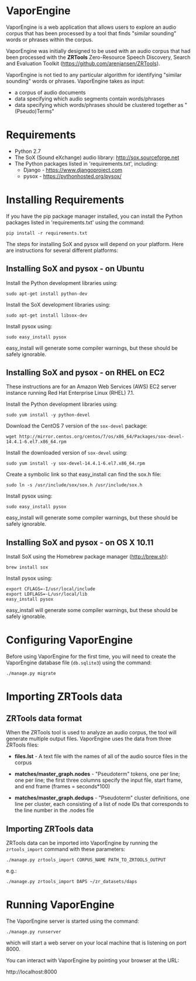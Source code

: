 VaporEngine
===========

VaporEngine is a web application that allows users to explore an audio
corpus that has been processed by a tool that finds "similar sounding"
words or phrases within the corpus.

VaporEngine was initially designed to be used with an audio corpus
that had been processed with the **ZRTools** Zero-Resource Speech
Discovery, Search and Evaluation Toolkit
(https://github.com/arenjansen/ZRTools).

VaporEngine is not tied to any particular algorithm for identifying
"similar sounding" words or phrases.  VaporEngine takes as input:

  - a corpus of audio documents
  - data specifying which audio segments contain words/phrases
  - data specifying which words/phrases should be clustered together
    as "(Pseudo)Terms"


Requirements
============

* Python 2.7
* The SoX (Sound eXchange) audio library:
  http://sox.sourceforge.net
* The Python packages listed in 'requirements.txt', including:
  * Django - https://www.djangoproject.com
  * pysox - https://pythonhosted.org/pysox/


Installing Requirements
=======================

If you have the pip package manager installed, you can install the
Python packages listed in 'requirements.txt' using the command:

    pip install -r requirements.txt

The steps for installing SoX and pysox will depend on your platform.
Here are instructions for several different platforms:


Installing SoX and pysox - on Ubuntu
------------------------------------

Install the Python development libraries using:

    sudo apt-get install python-dev

Install the SoX development libraries using:

    sudo apt-get install libsox-dev

Install pysox using:

    sudo easy_install pysox

easy_install will generate some compiler warnings, but these should be
safely ignorable.


Installing SoX and pysox - on RHEL on EC2
-----------------------------------------

These instructions are for an Amazon Web Services (AWS) EC2 server
instance running Red Hat Enterprise Linux (RHEL) 7.1.

Install the Python development libraries using:

    sudo yum install -y python-devel

Download the CentOS 7 version of the `sox-devel` package:

    wget http://mirror.centos.org/centos/7/os/x86_64/Packages/sox-devel-14.4.1-6.el7.x86_64.rpm

Install the downloaded version of `sox-devel` using:

    sudo yum install -y sox-devel-14.4.1-6.el7.x86_64.rpm

Create a symbolic link so that easy_install can find the sox.h file:

    sudo ln -s /usr/include/sox/sox.h /usr/include/sox.h

Install pysox using:

    sudo easy_install pysox

easy_install will generate some compiler warnings, but these should be
safely ignorable.


Installing SoX and pysox - on OS X 10.11
----------------------------------------

Install SoX using the Homebrew package manager (http://brew.sh):

    brew install sox

Install pysox using:

    export CFLAGS=-I/usr/local/include
    export LDFLAGS=-L/usr/local/lib
    easy_install pysox

easy_install will generate some compiler warnings, but these should be
safely ignorable.


Configuring VaporEngine
=======================

Before using VaporEngine for the first time, you will need to create
the VaporEngine database file (`db.sqlite3`) using the command:

    ./manage.py migrate


Importing ZRTools data
======================

ZRTools data format
-------------------

When the ZRTools tool is used to analyze an audio corpus, the tool
will generate multiple output files.  VaporEngine uses the data from
three ZRTools files:

* **files.lst** - A text file with the names of all of the audio source
  files in the corpus

* **matches/master_graph.nodes** - "Pseudoterm" tokens, one per line;
  one per line; the first three columns specify the input file, start
  frame, and end frame (frames = seconds*100)

* **matches/master_graph.dedups** - "Pseudoterm" cluster definitions,
  one line per cluster, each consisting of a list of node IDs that
  corresponds to the line number in the .nodes file

Importing ZRTools data
----------------------

ZRTools data can be imported into VaporEngine by running the
`zrtools_import` command with these parameters:

    ./manage.py zrtools_import CORPUS_NAME PATH_TO_ZRTOOLS_OUTPUT

e.g.:

    ./manage.py zrtools_import DAPS ~/zr_datasets/daps


Running VaporEngine
===================

The VaporEngine server is started using the command:

    ./manage.py runserver

which will start a web server on your local machine that is listening
on port 8000.

You can interact with VaporEngine by pointing your browser at the URL:

  http://localhost:8000
